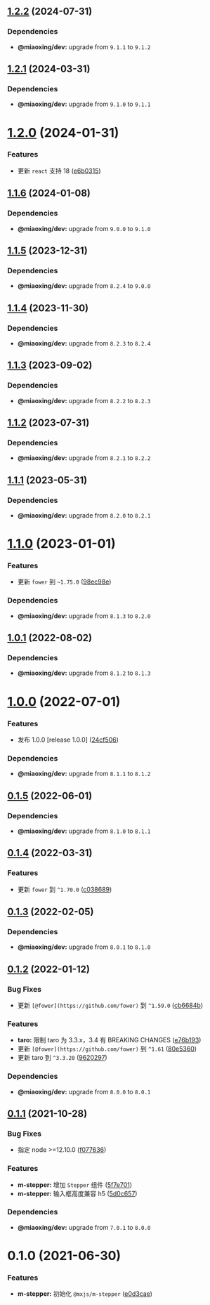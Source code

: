 ## [1.2.2](https://github.com/miaoxing/mxjs-m-stepper/compare/v1.2.1...v1.2.2) (2024-07-31)





### Dependencies

* **@miaoxing/dev:** upgrade from `9.1.1` to `9.1.2`

## [1.2.1](https://github.com/miaoxing/mxjs-m-stepper/compare/v1.2.0...v1.2.1) (2024-03-31)





### Dependencies

* **@miaoxing/dev:** upgrade from `9.1.0` to `9.1.1`

# [1.2.0](https://github.com/miaoxing/mxjs-m-stepper/compare/v1.1.6...v1.2.0) (2024-01-31)


### Features

* 更新 `react` 支持 18 ([e6b0315](https://github.com/miaoxing/mxjs-m-stepper/commit/e6b031543631d8043dcffb8970b70c9085b3f7f1))

## [1.1.6](https://github.com/miaoxing/mxjs-m-stepper/compare/v1.1.5...v1.1.6) (2024-01-08)





### Dependencies

* **@miaoxing/dev:** upgrade from `9.0.0` to `9.1.0`

## [1.1.5](https://github.com/miaoxing/mxjs-m-stepper/compare/v1.1.4...v1.1.5) (2023-12-31)





### Dependencies

* **@miaoxing/dev:** upgrade from `8.2.4` to `9.0.0`

## [1.1.4](https://github.com/miaoxing/mxjs-m-stepper/compare/v1.1.3...v1.1.4) (2023-11-30)





### Dependencies

* **@miaoxing/dev:** upgrade from `8.2.3` to `8.2.4`

## [1.1.3](https://github.com/miaoxing/mxjs-m-stepper/compare/v1.1.2...v1.1.3) (2023-09-02)





### Dependencies

* **@miaoxing/dev:** upgrade from `8.2.2` to `8.2.3`

## [1.1.2](https://github.com/miaoxing/mxjs-m-stepper/compare/v1.1.1...v1.1.2) (2023-07-31)





### Dependencies

* **@miaoxing/dev:** upgrade from `8.2.1` to `8.2.2`

## [1.1.1](https://github.com/miaoxing/mxjs-m-stepper/compare/v1.1.0...v1.1.1) (2023-05-31)





### Dependencies

* **@miaoxing/dev:** upgrade from `8.2.0` to `8.2.1`

# [1.1.0](https://github.com/miaoxing/mxjs-m-stepper/compare/v1.0.1...v1.1.0) (2023-01-01)


### Features

* 更新 `fower` 到 `~1.75.0` ([98ec98e](https://github.com/miaoxing/mxjs-m-stepper/commit/98ec98ea8d73eb862f4f18ed6b9a9acb84296b1c))





### Dependencies

* **@miaoxing/dev:** upgrade from `8.1.3` to `8.2.0`

## [1.0.1](https://github.com/miaoxing/mxjs-m-stepper/compare/v1.0.0...v1.0.1) (2022-08-02)





### Dependencies

* **@miaoxing/dev:** upgrade from `8.1.2` to `8.1.3`

# [1.0.0](https://github.com/miaoxing/mxjs-m-stepper/compare/v0.1.5...v1.0.0) (2022-07-01)


### Features

* 发布 1.0.0 [release 1.0.0] ([24cf506](https://github.com/miaoxing/mxjs-m-stepper/commit/24cf5063f5a1229ab2a144d08fbdb848eed848b3))





### Dependencies

* **@miaoxing/dev:** upgrade from `8.1.1` to `8.1.2`

## [0.1.5](https://github.com/miaoxing/mxjs-m-stepper/compare/v0.1.4...v0.1.5) (2022-06-01)





### Dependencies

* **@miaoxing/dev:** upgrade from `8.1.0` to `8.1.1`

## [0.1.4](https://github.com/miaoxing/mxjs-m-stepper/compare/v0.1.3...v0.1.4) (2022-03-31)


### Features

* 更新 `fower` 到 `^1.70.0` ([c038689](https://github.com/miaoxing/mxjs-m-stepper/commit/c038689a3604ae687378a79e27f316ebfd5822bd))

## [0.1.3](https://github.com/miaoxing/mxjs-m-stepper/compare/v0.1.2...v0.1.3) (2022-02-05)





### Dependencies

* **@miaoxing/dev:** upgrade from `8.0.1` to `8.1.0`

## [0.1.2](https://github.com/miaoxing/mxjs-m-stepper/compare/v0.1.1...v0.1.2) (2022-01-12)


### Bug Fixes

* 更新 `[@fower](https://github.com/fower)` 到 `^1.59.0` ([cb6684b](https://github.com/miaoxing/mxjs-m-stepper/commit/cb6684bd63cedef5f366ff5d93f654ea5ab6faf9))


### Features

* **taro:** 限制 taro 为 3.3.x，3.4 有 BREAKING CHANGES ([e76b193](https://github.com/miaoxing/mxjs-m-stepper/commit/e76b1937444022af07bbbf3dfb06573f0a2c23b2))
* 更新 `[@fower](https://github.com/fower)` 到 `^1.61` ([80e5360](https://github.com/miaoxing/mxjs-m-stepper/commit/80e5360cd550f7e5b056a2bee1d583cf2d2edc6d))
* 更新 taro 到 `^3.3.20` ([9620297](https://github.com/miaoxing/mxjs-m-stepper/commit/96202971155f4016eff5e6a7e8351fcd1d4cb6db))





### Dependencies

* **@miaoxing/dev:** upgrade from `8.0.0` to `8.0.1`

## [0.1.1](https://github.com/miaoxing/mxjs-m-stepper/compare/v0.1.0...v0.1.1) (2021-10-28)


### Bug Fixes

* 指定 node >=12.10.0 ([f077636](https://github.com/miaoxing/mxjs-m-stepper/commit/f07763604a5718ddf51befa289b2dd2a25e93915))


### Features

* **m-stepper:** 增加 `Stepper` 组件 ([5f7e701](https://github.com/miaoxing/mxjs-m-stepper/commit/5f7e70118bb9c18d413e127a053ce91f67865ba8))
* **m-stepper:** 输入框高度兼容 h5 ([5d0c657](https://github.com/miaoxing/mxjs-m-stepper/commit/5d0c65796e17deba00782c1317e8034a8fb20ba0))





### Dependencies

* **@miaoxing/dev:** upgrade from `7.0.1` to `8.0.0`

# 0.1.0 (2021-06-30)


### Features

* **m-stepper:** 初始化 `@mxjs/m-stepper` ([e0d3cae](https://github.com/miaoxing/mxjs-m-stepper/commit/e0d3cae2174af85c250107180c922b48301d8553))
